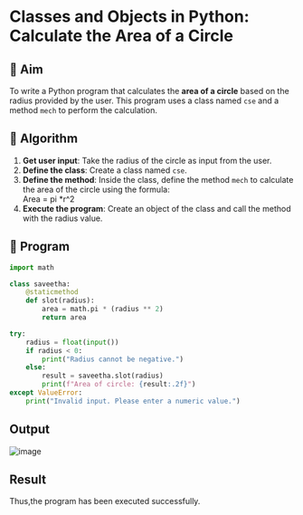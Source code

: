 # Classes and Objects in Python: Calculate the Area of a Circle

## 🎯 Aim
To write a Python program that calculates the **area of a circle** based on the radius provided by the user. This program uses a class named `cse` and a method `mech` to perform the calculation.

## 🧠 Algorithm
1. **Get user input**: Take the radius of the circle as input from the user.
2. **Define the class**: Create a class named `cse`.
3. **Define the method**: Inside the class, define the method `mech` to calculate the area of the circle using the formula:  
   Area = pi *r^2 
4. **Execute the program**: Create an object of the class and call the method with the radius value.

## 🧾 Program
~~~python
import math

class saveetha:
    @staticmethod
    def slot(radius):
        area = math.pi * (radius ** 2)
        return area

try:
    radius = float(input())
    if radius < 0:
        print("Radius cannot be negative.")
    else:
        result = saveetha.slot(radius)
        print(f"Area of circle: {result:.2f}")
except ValueError:
    print("Invalid input. Please enter a numeric value.")
~~~

## Output

![image](https://github.com/user-attachments/assets/31087e1f-1c67-4e00-a53c-c6db9936b03e)

## Result
Thus,the program has been executed successfully.
